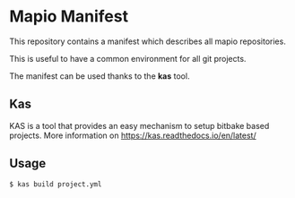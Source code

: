 # Mapio Manifest

This repository contains a manifest which describes all mapio repositories.

This is useful to have a common environment for all git projects.

The manifest can be used thanks to the **kas** tool.

## Kas

KAS is a tool that provides an easy mechanism to setup bitbake based projects.
More information on https://kas.readthedocs.io/en/latest/

## Usage

```console
$ kas build project.yml
```